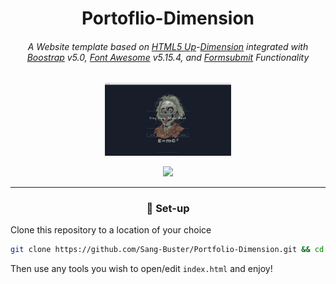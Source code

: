 <div align="center">

<h1>Portoflio-Dimension</h1>

<h6>A Website template based on <a href="https://html5up.net/">HTML5 Up</a>-<a href="https://html5up.net/dimension">Dimension</a> integrated with <a href="https://getbootstrap.com/docs/5.0/getting-started/introduction/">Boostrap</a> v5.0, <a href="https://fontawesome.com/v5/search">Font Awesome</a> v5.15.4, and <a href="https://formsubmit.co/">Formsubmit</a> Functionality</h6>

<a href="https://portfolio-dimension-sang-buster.vercel.app/" _target="blank">
<img src="README.assets/Web_Preview.png" alt="Web_Preview" width=40%/>
</a>

[![](https://img.shields.io/badge/Demo%20Preview-171d29?style=for-the-badge&logoColor=white)](https://portfolio-dimension-sang-buster.vercel.app/)

---

<h3>🚀 Set-up</h3>

</div>

Clone this repository to a location of your choice

```bash
git clone https://github.com/Sang-Buster/Portfolio-Dimension.git && cd Portfolio-Dimension && cd src
```
Then use any tools you wish to open/edit `index.html` and enjoy!
